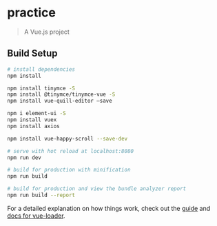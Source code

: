 # practice

> A Vue.js project

## Build Setup

```bash
# install dependencies
npm install

npm install tinymce -S
npm install @tinymce/tinymce-vue -S
npm install vue-quill-editor –save

npm i element-ui -S
npm install vuex
npm install axios

npm install vue-happy-scroll --save-dev

# serve with hot reload at localhost:8080
npm run dev

# build for production with minification
npm run build

# build for production and view the bundle analyzer report
npm run build --report
```

For a detailed explanation on how things work, check out the [guide](http://vuejs-templates.github.io/webpack/) and [docs for vue-loader](http://vuejs.github.io/vue-loader).
